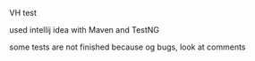 VH test

used intellij idea with Maven and TestNG

some tests are not finished because og bugs, look at comments